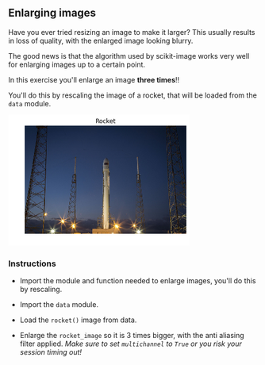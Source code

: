 ## Enlarging images

Have you ever tried resizing an image to make it larger? This usually results in loss of quality, with the enlarged image looking blurry.

The good news is that the algorithm used by scikit-image works very well for enlarging images up to a certain point.

In this exercise you'll enlarge an image **three times**!!

You'll do this by rescaling the image of a rocket, that will be loaded from the `data` module.

![Rocket](i/8.png)

### Instructions

- Import the module and function needed to enlarge images, you'll do this by rescaling.

- Import the `data` module.

- Load the `rocket()` image from data.

- Enlarge the `rocket_image` so it is 3 times bigger, with the anti aliasing filter applied. _Make sure to set `multichannel` to `True` or you risk your session timing out!_
